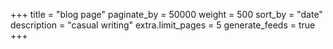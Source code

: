 +++
title = "blog page"
paginate_by = 50000
weight = 500
sort_by = "date"
description = "casual writing"
extra.limit_pages = 5
generate_feeds = true
+++